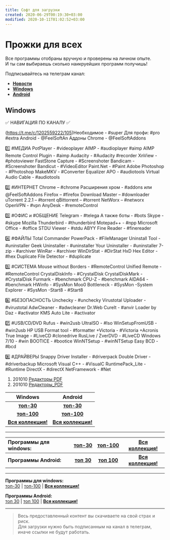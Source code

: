 ```yaml
---
title: Софт для загрузки
created: 2020-06-29T00:19:30+03:00
modified: 2020-10-11T01:02:52+03:00
---
```


# Прожки для всех  

Все программы отобраны вручную и проверены на личном опыте.   
И ты сам выбираешь сколько наикруейших программ получишь!  

Подписывайтесь на телеграм канал:  
- [**Новости**](https://t.me/feelSoft)  
- [**Windows**](https://t.me/feelSoftWin)  
- [**Android**](https://t.me/feelSoftAn)  


## Windows
✅  НАВИГАЦИЯ ПО КАНАЛУ  ✅

 (https://t.me/c/1202559222/105)Необходимое - #super
Для профи: #pro #extra
Android - @FeelSoftAn
Аддоны Chrome - @FeelSoftAddons

1️⃣ #МЕДИА 
PotPlayer - #videoplayer
AIMP - #audioplayer  #aimp
AIMP Remote Control Plugin - #aimp
Audacity - #Audacity #recorder
XnView - #photoviewer
FastStone Capture -  #Screenshoter
Bandicam - #Screenshoter
Bandicut - #VideoEditor
Paint.Net - #Paint
Adobe Photoshop - #Photoshop
MakeMKV - #Converter
Equalizer APO - #audiotools
Virtual Audio Cable - #audiotools

2️⃣ #ИНТЕРНЕТ 
Chrome – #chrome
Расширения хром - #addons
или @FeelSoftAddons
Firefox – #firefox
Download Master – #downloader
uTorrent 2.2.1 – #torrent
qBittorrent – #torrent
NetWorx – #networx
OpenVPN - #vpn
AnyDesk - #remoteControl

3️⃣ #ОФИС и #ОБЩЕНИЕ 
Telegram - #telega
А также боты - #bots
Skype - #skype
Mozilla Thunderbird - #thunderbird
Motepad++ - #npp
Microsoft Office - #office
STDU Viewer - #stdu
ABYY Fine Reader - #finereader

4️⃣ #ФАЙЛЫ 
Total Commander PowerPack - #FileManager
Uninstall Tool - #uninstaller
Geek Uninstaller - #uninstaller
Your Uninstaller - #uninstaller
7-zip - #archiver
WinRar - #archiver
WinDirStat - #DirStat
HxD Hex Editor - #hex
Duplicate File Detector - #duplicate

5️⃣ #СИСТЕМА 
Mouse without Borders - #RemoteControl
Unified Remote - #RemoteControl
CrystalDiskInfo - #CrystalDisk
CrystalDiskMark - #CrystalDisk
Furmark - #benchmark
CPU-Z - #benchmark
AIDA64 - #benchmark
HWinfo - #SysMon
Moo0 Bottleneck - #SysMon
-System Explorer - #SysMon
-Start8 - #Start8

6️⃣ #БЕЗОПАСНОСТЬ 
Unchecky - #unchecky
Virustotal Uploader - #virustotal
AdwCleaner - #adwcleaner
Dr.Web CureIt - #anvir
Loader by Daz - #activator
KMS Auto Lite - #activator

7️⃣ #USB/CD/DVD
Rufus - #win2usb
UltraISO - #Iso
WinSetupFromUSB - #win2usb
HP USB Format tool - #formatter
+Victoria - #Victoria
+Acronis True Image - #LiveCD #clonedrive
RusLive / ZverDVD - #LiveCD
Windows 7/10 - #win
BOOTICE - #bootice
WinNTSetup - #winNTSetup
Easy BCD - #bcd

8️⃣ #ДРАЙВЕРЫ 
Snappy Driver Installer - #driverpack
Double Driver - #driverbackup
Microsoft Visual C++ - #VisualC
RuntimePack_Lite - #Runtime
DirectX - #directX
NetFramework - #Net


1. 201010 [Редакторы PDF](./201010_Редакторы_PDF.md)
1. 201010 [Редакторы_PDF](./201010_Редакторы_PDF.md)


Windows | Android
:-:|:-:
 [**топ-30**](soft30.md) | [**топ-30**](soft30.md) 
[**топ-100**](soft100.md) | [**топ-100**](soft100.md)
[**Вся коллекция!**](../donate.md) | [**Вся коллекция!**](../donate.md)

***

**Программы  для windows:** | [**топ-30**](soft30.md) | [**топ-100**](soft100.md) | [**Вся коллекция!**](../donate.md)
:---|:---:|:---:|:---:
**Программы Android:** | [**топ 30**](#a30) | [**топ 100**](#a100) | [**Вся коллекция!**](../donate.md)


***

**Программы  для windows:**    
[топ-30](soft30.md) | [топ-100](soft100.md) | [**Вся коллекция!**](../beta/donate.md)  

**Программы Android:**  
[топ 30](#a30) | [топ 100](#a100) | [**Вся коллекция!**](../beta/donate.md)  



***

> Весь предоставленный контент вы скачиваете на свой страх и риск.  
> Для загрузки нужно быть подписанным на канал в телеграм, иначе ссылки не будут работать.
